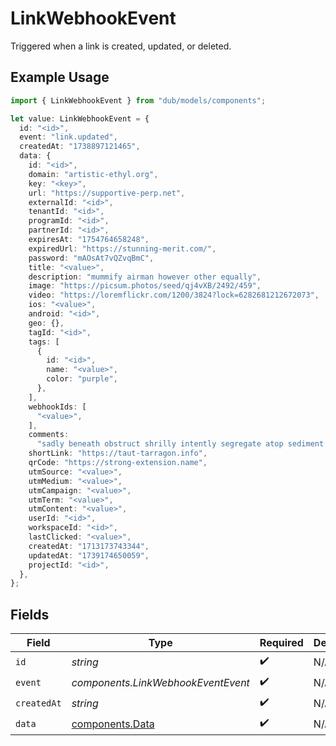 # LinkWebhookEvent

Triggered when a link is created, updated, or deleted.

## Example Usage

```typescript
import { LinkWebhookEvent } from "dub/models/components";

let value: LinkWebhookEvent = {
  id: "<id>",
  event: "link.updated",
  createdAt: "1738897121465",
  data: {
    id: "<id>",
    domain: "artistic-ethyl.org",
    key: "<key>",
    url: "https://supportive-perp.net",
    externalId: "<id>",
    tenantId: "<id>",
    programId: "<id>",
    partnerId: "<id>",
    expiresAt: "1754764658248",
    expiredUrl: "https://stunning-merit.com/",
    password: "mAOsAt7vQZvqBmC",
    title: "<value>",
    description: "mummify airman however other equally",
    image: "https://picsum.photos/seed/qj4vXB/2492/459",
    video: "https://loremflickr.com/1200/3824?lock=6282681212672073",
    ios: "<value>",
    android: "<id>",
    geo: {},
    tagId: "<id>",
    tags: [
      {
        id: "<id>",
        name: "<value>",
        color: "purple",
      },
    ],
    webhookIds: [
      "<value>",
    ],
    comments:
      "sadly beneath obstruct shrilly intently segregate atop sediment duh stingy than wiggly apropos besmirch consequently outside enormously obvious past energetically",
    shortLink: "https://taut-tarragon.info",
    qrCode: "https://strong-extension.name",
    utmSource: "<value>",
    utmMedium: "<value>",
    utmCampaign: "<value>",
    utmTerm: "<value>",
    utmContent: "<value>",
    userId: "<id>",
    workspaceId: "<id>",
    lastClicked: "<value>",
    createdAt: "1713173743344",
    updatedAt: "1739174650059",
    projectId: "<id>",
  },
};
```

## Fields

| Field                                              | Type                                               | Required                                           | Description                                        |
| -------------------------------------------------- | -------------------------------------------------- | -------------------------------------------------- | -------------------------------------------------- |
| `id`                                               | *string*                                           | :heavy_check_mark:                                 | N/A                                                |
| `event`                                            | *components.LinkWebhookEventEvent*                 | :heavy_check_mark:                                 | N/A                                                |
| `createdAt`                                        | *string*                                           | :heavy_check_mark:                                 | N/A                                                |
| `data`                                             | [components.Data](../../models/components/data.md) | :heavy_check_mark:                                 | N/A                                                |